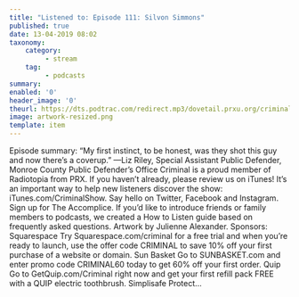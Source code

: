 ```yaml
---
title: "Listened to: Episode 111: Silvon Simmons"
published: true
date: 13-04-2019 08:02
taxonomy:
    category:
         - stream
    tag:
         - podcasts
summary:
enabled: '0'
header_image: '0'
theurl: https://dts.podtrac.com/redirect.mp3/dovetail.prxu.org/criminal/c12e8b3b-7144-4b3d-b257-9ba0f91b7127/Episode_111_190328_neg18_for_podcast_part_1_1.mp3
image: artwork-resized.png
template: item
---
```

 
Episode summary: “My first instinct, to be honest, was they shot this guy and now there’s a coverup.” —Liz Riley, Special Assistant Public Defender, Monroe County Public Defender’s Office Criminal is a proud member of Radiotopia from PRX. If you haven’t already, please review us on iTunes! It’s an important way to help new listeners discover the show: iTunes.com/CriminalShow. Say hello on Twitter, Facebook and Instagram. Sign up for The Accomplice. If you’d like to introduce friends or family members to podcasts, we created a How to Listen guide based on frequently asked questions. Artwork by Julienne Alexander. Sponsors: Squarespace Try Squarespace.com/criminal for a free trial and when you’re ready to launch, use the offer code CRIMINAL to save 10% off your first purchase of a website or domain. Sun Basket Go to SUNBASKET.com and enter promo code CRIMINAL60 today to get 60% off your first order. Quip Go to GetQuip.com/Criminal right now and get your first refill pack FREE with a QUIP electric toothbrush. Simplisafe Protect…
